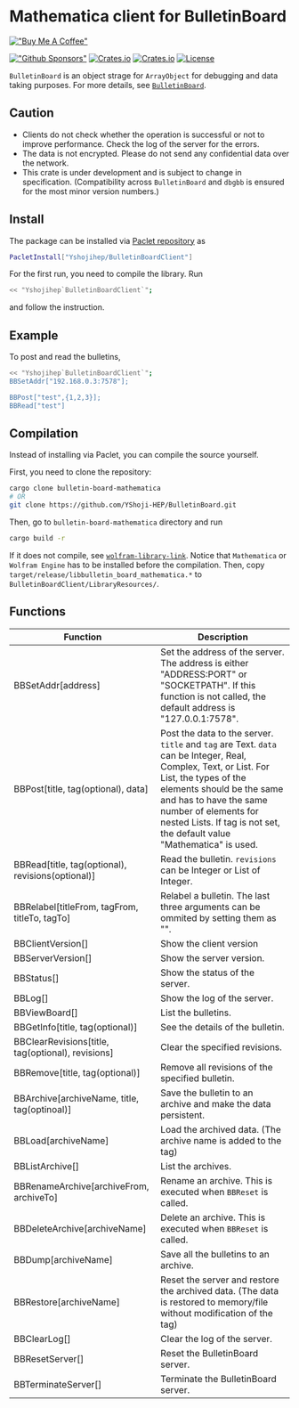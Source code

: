 # Mathematica client for BulletinBoard

[!["Buy Me A Coffee"](https://www.buymeacoffee.com/assets/img/custom_images/orange_img.png)](https://www.buymeacoffee.com/YShojiHEP)

[!["Github Sponsors"](https://img.shields.io/badge/GitHub-Sponsors-red?style=flat-square)](https://github.com/sponsors/YShoji-HEP)
[![Crates.io](https://img.shields.io/crates/v/bulletin-board-mathematica?style=flat-square)](https://crates.io/crates/bulletin-board-mathematica)
[![Crates.io](https://img.shields.io/crates/d/bulletin-board-mathematica?style=flat-square)](https://crates.io/crates/bulletin-board-mathematica)
[![License](https://img.shields.io/badge/license-Apache%202.0-blue?style=flat-square)](https://github.com/YShoji-HEP/BulletinBoard/blob/main/LICENSE.txt)

`BulletinBoard` is an object strage for `ArrayObject` for debugging and data taking purposes.
For more details, see [`BulletinBoard`](https://github.com/YShoji-HEP/BulletinBoard).

## Caution

* Clients do not check whether the operation is successful or not to improve performance. Check the log of the server for the errors.
* The data is not encrypted. Please do not send any confidential data over the network.
* This crate is under development and is subject to change in specification. (Compatibility across `BulletinBoard` and `dbgbb` is ensured for the most minor version numbers.)

## Install

The package can be installed via [Paclet repository](https://resources.wolframcloud.com/PacletRepository/resources/Yshojihep/BulletinBoardClient/) as
```bash
PacletInstall["Yshojihep/BulletinBoardClient"]
```
For the first run, you need to compile the library. Run
```bash
<< "Yshojihep`BulletinBoardClient`";
```
and follow the instruction.

## Example

To post and read the bulletins, 
```bash
<< "Yshojihep`BulletinBoardClient`";
BBSetAddr["192.168.0.3:7578"];

BBPost["test",{1,2,3}];
BBRead["test"]
```
## Compilation

Instead of installing via Paclet, you can compile the source yourself.

First, you need to clone the repository:
```bash
cargo clone bulletin-board-mathematica
# OR
git clone https://github.com/YShoji-HEP/BulletinBoard.git
```
Then, go to `bulletin-board-mathematica` directory and run
```bash
cargo build -r
```
If it does not compile, see [`wolfram-library-link`](https://crates.io/crates/wolfram-library-link). Notice that `Mathematica` or `Wolfram Engine` has to be installed before the compilation.
Then, copy `target/release/libbulletin_board_mathematica.*` to `BulletinBoardClient/LibraryResources/`.

## Functions

|Function|Description|
|-|-|
|BBSetAddr[address]|Set the address of the server. The address is either "ADDRESS:PORT" or "SOCKETPATH". If this function is not called, the default address is "127.0.0.1:7578".|
|BBPost[title, tag(optional), data]|Post the data to the server. `title` and `tag` are Text. `data` can be Integer, Real, Complex, Text, or List. For List, the types of the elements should be the same and has to have the same number of elements for nested Lists. If tag is not set, the default value "Mathematica" is used.|
|BBRead[title, tag(optional), revisions(optional)]|Read the bulletin. `revisions` can be Integer or List of Integer.|
|BBRelabel[titleFrom, tagFrom, titleTo, tagTo]|Relabel a bulletin. The last three arguments can be ommited by setting them as "".|
|BBClientVersion[]|Show the client version|
|BBServerVersion[]|Show the server version.|
|BBStatus[]|Show the status of the server.|
|BBLog[]|Show the log of the server.|
|BBViewBoard[]|List the bulletins.|
|BBGetInfo[title, tag(optional)]|See the details of the bulletin.|
|BBClearRevisions[title, tag(optional), revisions]|Clear the specified revisions.|
|BBRemove[title, tag(optional)]|Remove all revisions of the specified bulletin.|
|BBArchive[archiveName, title, tag(optinoal)]|Save the bulletin to an archive and make the data persistent.|
|BBLoad[archiveName]|Load the archived data. (The archive name is added to the tag)|
|BBListArchive[]|List the archives.|
|BBRenameArchive[archiveFrom, archiveTo]|Rename an archive. This is executed when `BBReset` is called.|
|BBDeleteArchive[archiveName]|Delete an archive. This is executed when `BBReset` is called.|
|BBDump[archiveName]|Save all the bulletins to an archive.|
|BBRestore[archiveName]|Reset the server and restore the archived data. (The data is restored to memory/file without modification of the tag)|
|BBClearLog[]|Clear the log of the server.|
|BBResetServer[]|Reset the BulletinBoard server.|
|BBTerminateServer[]|Terminate the BulletinBoard server.|
